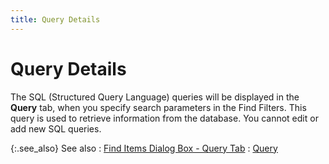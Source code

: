 ```yaml
---
title: Query Details
---
```


# Query Details


The SQL (Structured Query Language) queries will be displayed in the **Query** tab, when you specify search parameters in the Find Filters. This query is used to retrieve information from the database. You cannot edit or add new SQL queries.


{:.see_also}
See also
: [Find Items Dialog Box - Query Tab]({{site.mi_baseurl}}/finding-items/create-a-new-item-filter/find-items-dialog-box/the_find_items_dialog_box_query.html)
: [Query]({{site.wwe_chm}}/advanced-options/find-function/query_wwe_find_filter.html)
